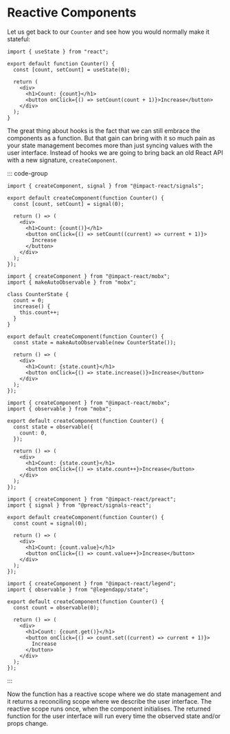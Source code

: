 # Reactive Components

Let us get back to our `Counter` and see how you would normally make it stateful:

```tsx
import { useState } from "react";

export default function Counter() {
  const [count, setCount] = useState(0);

  return (
    <div>
      <h1>Count: {count}</h1>
      <button onClick={() => setCount(count + 1)}>Increase</button>
    </div>
  );
}
```

The great thing about hooks is the fact that we can still embrace the components as a function. But that gain can bring with it so much pain as your state management becomes more than just syncing values with the user interface. Instead of hooks we are going to bring back an old React API with a new signature, `createComponent`.

::: code-group

```tsx [Impact Signals]
import { createComponent, signal } from "@impact-react/signals";

export default createComponent(function Counter() {
  const [count, setCount] = signal(0);

  return () => (
    <div>
      <h1>Count: {count()}</h1>
      <button onClick={() => setCount((current) => current + 1)}>
        Increase
      </button>
    </div>
  );
});
```

```tsx [Mobx (OO)]
import { createComponent } from "@impact-react/mobx";
import { makeAutoObservable } from "mobx";

class CounterState {
  count = 0;
  increase() {
    this.count++;
  }
}

export default createComponent(function Counter() {
  const state = makeAutoObservable(new CounterState());

  return () => (
    <div>
      <h1>Count: {state.count}</h1>
      <button onClick={() => state.increase()}>Increase</button>
    </div>
  );
});
```

```tsx [Mobx]
import { createComponent } from "@impact-react/mobx";
import { observable } from "mobx";

export default createComponent(function Counter() {
  const state = observable({
    count: 0,
  });

  return () => (
    <div>
      <h1>Count: {state.count}</h1>
      <button onClick={() => state.count++}>Increase</button>
    </div>
  );
});
```

```tsx [Preact Signals]
import { createComponent } from "@impact-react/preact";
import { signal } from "@preact/signals-react";

export default createComponent(function Counter() {
  const count = signal(0);

  return () => (
    <div>
      <h1>Count: {count.value}</h1>
      <button onClick={() => count.value++}>Increase</button>
    </div>
  );
});
```

```tsx [Legend State]
import { createComponent } from "@impact-react/legend";
import { observable } from "@legendapp/state";

export default createComponent(function Counter() {
  const count = observable(0);

  return () => (
    <div>
      <h1>Count: {count.get()}</h1>
      <button onClick={() => count.set((current) => current + 1)}>
        Increase
      </button>
    </div>
  );
});
```

:::

Now the function has a reactive scope where we do state management and it returns a reconciling scope where we describe the user interface. The reactive scope runs once, when the component initialises. The returned function for the user interface will run every time the observed state and/or props change.
